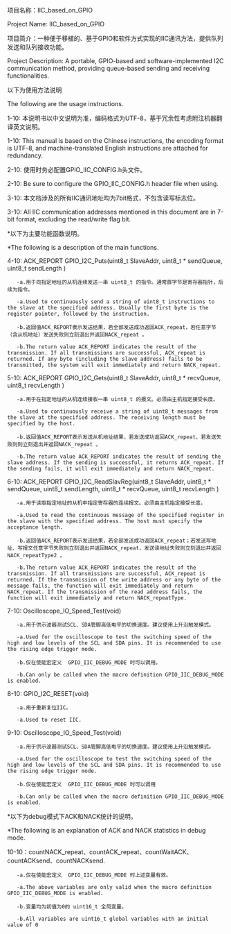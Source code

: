
项目名称：IIC_based_on_GPIO

Project Name: IIC_based_on_GPIO

项目简介：一种便于移植的、基于GPIO和软件方式实现的IIC通讯方法，提供队列发送和队列接收功能。

Project Description: A portable, GPIO-based and software-implemented I2C communication method, providing queue-based sending and receiving functionalities.

以下为使用方法说明

The following are the usage instructions.




1-10: 本说明书以中文说明为准，编码格式为UTF-8，基于冗余性考虑附注机器翻译英文说明。

1-10: This manual is based on the Chinese instructions, the encoding format is UTF-8, and machine-translated English instructions are attached for redundancy.

2-10: 使用时务必配置GPIO_IIC_CONFIG.h头文件。

2-10: Be sure to configure the GPIO_IIC_CONFIG.h header file when using.

3-10: 本文档涉及的所有IIC通讯地址均为7bit格式，不包含读写标志位。

3-10: All IIC communication addresses mentioned in this document are in 7-bit format, excluding the read/write flag bit.

*以下为主要功能函数说明。

*The following is a description of the main functions.

4-10: ACK_REPORT GPIO_I2C_Puts(uint8_t SlaveAddr, uint8_t * sendQueue, uint8_t sendLength )

       -a.用于向指定地址的从机连续发送一串 uint8_t 的指令。通常首字节是寄存器指针，后续为指令。
       
       -a.Used to continuously send a string of uint8_t instructions to the slave at the specified address. Usually the first byte is the register pointer, followed by the instruction.
       
       -b.返回值ACK_REPORT表示发送结果，若全部发送成功返回ACK_repeat，若任意字节（含从机地址）发送失败则立刻退出并返回NACK_repeat 。
       
       -b.The return value ACK_REPORT indicates the result of the transmission. If all transmissions are successful, ACK_repeat is returned. If any byte (including the slave address) fails to be transmitted, the system will exit immediately and return NACK_repeat.

5-10: ACK_REPORT GPIO_I2C_Gets(uint8_t SlaveAddr, uint8_t * recvQueue, uint8_t recvLength )

       -a.用于在指定地址的从机连续接收一串 uint8_t 的报文。必须由主机指定接受长度。
       
       -a.Used to continuously receive a string of uint8_t messages from the slave at the specified address. The receiving length must be specified by the host.
       
       -b.返回值ACK_REPORT表示发送从机地址结果，若发送成功返回ACK_repeat，若发送失败则则立刻退出并返回NACK_repeat 。
       
       -b.The return value ACK_REPORT indicates the result of sending the slave address. If the sending is successful, it returns ACK_repeat. If the sending fails, it will exit immediately and return NACK_repeat.

6-10: ACK_REPORT GPIO_I2C_ReadSlavReg(uint8_t SlaveAddr, uint8_t * sendQueue, uint8_t sendLength, uint8_t * recvQueue, uint8_t recvLength )

       -a.用于读取指定地址的从机中指定寄存器的连续报文。必须由主机指定接受长度。
       
       -a.Used to read the continuous message of the specified register in the slave with the specified address. The host must specify the acceptance length.
       
       -b.返回值ACK_REPORT表示发送结果，若全部发送成功返回ACK_repeat；若发送写地址、写报文任意字节失败则立刻退出并返回NACK_repeat，发送读地址失败则立刻退出并返回NACK_repeatType2 。
       
       -b.The return value ACK_REPORT indicates the result of the transmission. If all transmissions are successful, ACK_repeat is returned. If the transmission of the write address or any byte of the message fails, the function will exit immediately and return NACK_repeat. If the transmission of the read address fails, the function will exit immediately and return NACK_repeatType.

7-10: Oscilloscope_IO_Speed_Test(void)

       -a.用于供示波器测试SCL、SDA管脚高低电平的切换速度。建议使用上升沿触发模式。
       
       -a.Used for the oscilloscope to test the switching speed of the high and low levels of the SCL and SDA pins. It is recommended to use the rising edge trigger mode.
       
       -b.仅在使能宏定义  GPIO_IIC_DEBUG_MODE 时可以调用。
       
       -b.Can only be called when the macro definition GPIO_IIC_DEBUG_MODE is enabled.

8-10: GPIO_I2C_RESET(void)

       -a.用于重新复位IIC。
       
       -a.Used to reset IIC.

9-10: Oscilloscope_IO_Speed_Test(void)

       -a.用于供示波器测试SCL、SDA管脚高低电平的切换速度。建议使用上升沿触发模式。
       
       -a.Used for the oscilloscope to test the switching speed of the high and low levels of the SCL and SDA pins. It is recommended to use the rising edge trigger mode.
       
       -b.仅在使能宏定义  GPIO_IIC_DEBUG_MODE 时可以调用
       
       -b.Can only be called when the macro definition GPIO_IIC_DEBUG_MODE is enabled.

*以下为debug模式下ACK和NACK统计的说明。

*The following is an explanation of ACK and NACK statistics in debug mode.

10-10：countNACK_repeat、countACK_repeat、countWaitACK、countACKsend、countNACKsend.

       -a.仅在使能宏定义  GPIO_IIC_DEBUG_MODE 时上述变量有效。
       
       -a.The above variables are only valid when the macro definition GPIO_IIC_DEBUG_MODE is enabled.
       
       -b.变量均为初值为0的 uint16_t 全局变量。
       
       -b.All variables are uint16_t global variables with an initial value of 0
